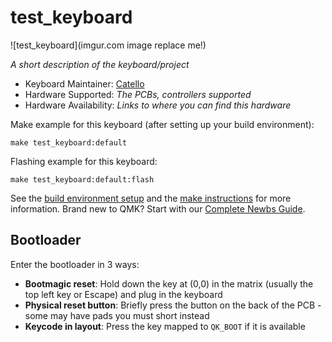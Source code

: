 # test_keyboard

![test_keyboard](imgur.com image replace me!)

*A short description of the keyboard/project*

* Keyboard Maintainer: [Catello](https://github.com/CateCio)
* Hardware Supported: *The PCBs, controllers supported*
* Hardware Availability: *Links to where you can find this hardware*

Make example for this keyboard (after setting up your build environment):

    make test_keyboard:default

Flashing example for this keyboard:

    make test_keyboard:default:flash

See the [build environment setup](https://docs.qmk.fm/#/getting_started_build_tools) and the [make instructions](https://docs.qmk.fm/#/getting_started_make_guide) for more information. Brand new to QMK? Start with our [Complete Newbs Guide](https://docs.qmk.fm/#/newbs).

## Bootloader

Enter the bootloader in 3 ways:

* **Bootmagic reset**: Hold down the key at (0,0) in the matrix (usually the top left key or Escape) and plug in the keyboard
* **Physical reset button**: Briefly press the button on the back of the PCB - some may have pads you must short instead
* **Keycode in layout**: Press the key mapped to `QK_BOOT` if it is available
